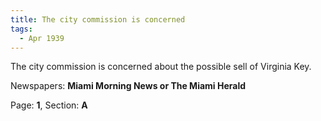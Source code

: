 ```yaml
---  
title: The city commission is concerned  
tags:  
  - Apr 1939  
---  
```

  
The city commission is concerned about the possible sell of Virginia Key.  
  
Newspapers: **Miami Morning News or The Miami Herald**  
  
Page: **1**, Section: **A** 
